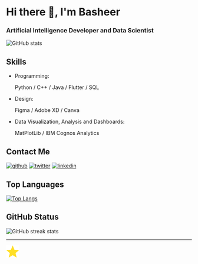 # Hi there 👋, I'm Basheer
### Artificial Intelligence Developer and Data Scientist 



![GitHub stats](https://github-readme-stats.vercel.app/api?username=basheerarab&show_icons=true)  



## Skills  
* Programming:   
  
  Python / C++ / Java / Flutter / SQL
  
  
* Design:
  
  Figma / Adobe XD / Canva
  
  
* Data Visualization, Analysis and Dashboards:
  
  MatPlotLib / IBM Cognos Analytics 



## Contact Me
[<img src='https://cdn.jsdelivr.net/npm/simple-icons@3.0.1/icons/github.svg' alt='github' height='40'>](https://github.com/basheerarab)  [<img src='https://cdn.jsdelivr.net/npm/simple-icons@3.0.1/icons/twitter.svg' alt='twitter' height='40'>](https://twitter.com/Basheer_17)  [<img src='https://cdn.jsdelivr.net/npm/simple-icons@3.0.1/icons/linkedin.svg' alt='linkedin' height='40'>](https://www.linkedin.com/in/basheer-arab-6620001b6/)  



## Top Languages
[![Top Langs](https://github-readme-stats.vercel.app/api/top-langs/?username=basheerarab)](https://github.com/anuraghazra/github-readme-stats)



## GitHub Status
![GitHub streak stats](https://github-readme-streak-stats.herokuapp.com/?user=basheerarab)  


-------------------------------------------------------

<a href='https://stars.github.com/'><img src='https://raw.githubusercontent.com/acervenky/animated-github-badges/master/assets/starbadge.gif' width='35' height='35'></a> 

